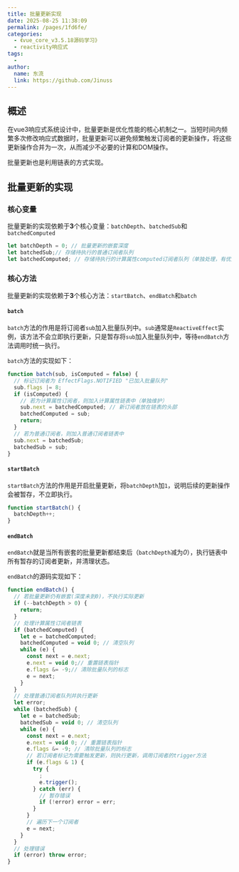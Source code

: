 ```yaml
---
title: 批量更新实现
date: 2025-08-25 11:38:09
permalink: /pages/1fd6fe/
categories:
  - 《vue_core_v3.5.18源码学习》
  - reactivity响应式
tags:
  - 
author: 
  name: 东流
  link: https://github.com/Jinuss
---
```


## 概述

在vue3响应式系统设计中，批量更新是优化性能的核心机制之一。当短时间内频繁多次修改响应式数据时，批量更新可以避免频繁触发订阅者的更新操作，将这些更新操作合并为一次，从而减少不必要的计算和DOM操作。

批量更新也是利用链表的方式实现。

## 批量更新的实现

### 核心变量

批量更新的实现依赖于**3**个核心变量：`batchDepth`、`batchedSub`和`batchedComputed`

```js
let batchDepth = 0; // 批量更新的嵌套深度
let batchedSub;// 存储待执行的普通订阅者队列
let batchedComputed; // 存储待执行的计算属性computed订阅者队列（单独处理，有优先级）
```

### 核心方法

批量更新的实现依赖于**3**个核心方法：`startBatch`、`endBatch`和`batch`

#### `batch`

`batch`方法的作用是将订阅者`sub`加入批量队列中。`sub`通常是`ReactiveEffect`实例，该方法不会立即执行更新，只是暂存将`sub`加入批量队列中，等待`endBatch`方法调用时统一执行。

`batch`方法的实现如下：

```js
function batch(sub, isComputed = false) {
  // 标记订阅者为 EffectFlags.NOTIFIED "已加入批量队列"  
  sub.flags |= 8;
  if (isComputed) {
    // 若为计算属性订阅者，则加入计算属性链表中（单独维护）
    sub.next = batchedComputed; // 新订阅者放在链表的头部
    batchedComputed = sub;
    return;
  }
  // 若为普通订阅者，则加入普通订阅者链表中
  sub.next = batchedSub;
  batchedSub = sub;
}
```
#### `startBatch`

`startBatch`方法的作用是开启批量更新，将`batchDepth`加`1`，说明后续的更新操作会被暂存，不立即执行。

```js
function startBatch() {
  batchDepth++;
}
```

#### `endBatch`

`endBatch`就是当所有嵌套的批量更新都结束后（`batchDepth`减为*0*），执行链表中所有暂存的订阅者更新，并清理状态。

`endBatch`的源码实现如下：

```js
function endBatch() {
  // 若批量更新仍有嵌套(深度未到0)，不执行实际更新   
  if (--batchDepth > 0) {
    return;
  }
  // 处理计算属性订阅者链表
  if (batchedComputed) {
    let e = batchedComputed;
    batchedComputed = void 0; // 清空队列
    while (e) {
      const next = e.next;
      e.next = void 0;// 重置链表指针
      e.flags &= -9;// 清除批量队列的标志
      e = next;
    }
  }
  // 处理普通订阅者队列并执行更新
  let error;
  while (batchedSub) {
    let e = batchedSub;
    batchedSub = void 0; // 清空队列
    while (e) {
      const next = e.next;
      e.next = void 0; // 重置链表指针
      e.flags &= -9; // 清除批量队列的标志
      // 若订阅者标记为需要触发更新，则执行更新，调用订阅者的trigger方法
      if (e.flags & 1) {
        try {
          ;
          e.trigger();
        } catch (err) {
          // 暂存错误  
          if (!error) error = err;
        }
      }
      // 遍历下一个订阅者
      e = next;
    }
  }
  // 处理错误
  if (error) throw error;
}
```